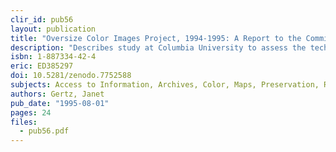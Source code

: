 ```yaml
---
clir_id: pub56
layout: publication
title: "Oversize Color Images Project, 1994-1995: A Report to the Commission on Preservation and Access"
description: "Describes study at Columbia University to assess the technological possibilities of reformatting brittle maps. Sought to identify most acceptable preservation and access techniques for oversize, color images associated with text: high-quality photographic images are attainable; digitized forms require very large files."
isbn: 1-887334-42-4
eric: ED385297
doi: 10.5281/zenodo.7752588
subjects: Access to Information, Archives, Color, Maps, Preservation, Records Management, Reprography
authors: Gertz, Janet
pub_date: "1995-08-01"
pages: 24
files:
  - pub56.pdf
---
```

